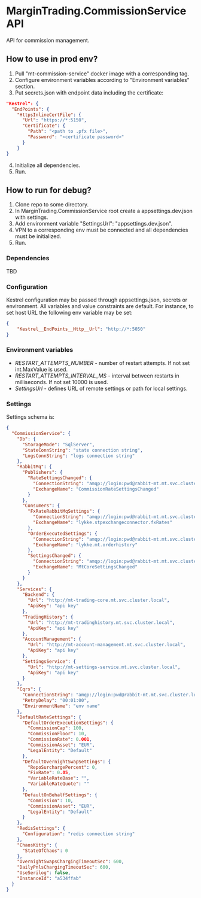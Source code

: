 # MarginTrading.CommissionService API #

API for commission management.

## How to use in prod env? ##

1. Pull "mt-commission-service" docker image with a corresponding tag.
2. Configure environment variables according to "Environment variables" section.
3. Put secrets.json with endpoint data including the certificate:
```json
"Kestrel": {
  "EndPoints": {
    "HttpsInlineCertFile": {
      "Url": "https://*:5150",
      "Certificate": {
        "Path": "<path to .pfx file>",
        "Password": "<certificate password>"
      }
    }
}
```
4. Initialize all dependencies.
5. Run.

## How to run for debug? ##

1. Clone repo to some directory.
2. In MarginTrading.CommissionService root create a appsettings.dev.json with settings.
3. Add environment variable "SettingsUrl": "appsettings.dev.json".
4. VPN to a corresponding env must be connected and all dependencies must be initialized.
5. Run.

### Dependencies ###

TBD

### Configuration ###

Kestrel configuration may be passed through appsettings.json, secrets or environment.
All variables and value constraints are default. For instance, to set host URL the following env variable may be set:
```json
{
    "Kestrel__EndPoints__Http__Url": "http://*:5050"
}
```

### Environment variables ###

* *RESTART_ATTEMPTS_NUMBER* - number of restart attempts. If not set int.MaxValue is used.
* *RESTART_ATTEMPTS_INTERVAL_MS* - interval between restarts in milliseconds. If not set 10000 is used.
* *SettingsUrl* - defines URL of remote settings or path for local settings.

### Settings ###

Settings schema is:

```json
{
  "CommissionService": {
    "Db": {
      "StorageMode": "SqlServer",
      "StateConnString": "state connection string",
      "LogsConnString": "logs connection string"
    },
    "RabbitMq": {
      "Publishers": {
        "RateSettingsChanged": {
          "ConnectionString": "amqp://login:pwd@rabbit-mt.mt.svc.cluster.local:5672",
          "ExchangeName": "CommissionRateSettingsChanged"
        }
      },
      "Consumers": {
        "FxRateRabbitMqSettings": {
          "ConnectionString": "amqp://login:pwd@rabbit-mt.mt.svc.cluster.local:5672",
          "ExchangeName": "lykke.stpexchangeconnector.fxRates"
        },
        "OrderExecutedSettings": {
          "ConnectionString": "amqp://login:pwd@rabbit-mt.mt.svc.cluster.local:5672",
          "ExchangeName": "lykke.mt.orderhistory"
        },
        "SettingsChanged": {
          "ConnectionString": "amqp://login:pwd@rabbit-mt.mt.svc.cluster.local:5672",
          "ExchangeName": "MtCoreSettingsChanged"
        }
      }
    },
    "Services": {
      "Backend": {
        "Url": "http://mt-trading-core.mt.svc.cluster.local",
        "ApiKey": "api key"
      },
      "TradingHistory": {
        "Url": "http://mt-tradinghistory.mt.svc.cluster.local",
        "ApiKey": "api key"
      },
      "AccountManagement": {
        "Url": "http://mt-account-management.mt.svc.cluster.local",
        "ApiKey": "api key"
      },
      "SettingsService": {
        "Url": "http://mt-settings-service.mt.svc.cluster.local",
        "ApiKey": "api key"
      }
    },
    "Cqrs": {
      "ConnectionString": "amqp://login:pwd@rabbit-mt.mt.svc.cluster.local:5672",
      "RetryDelay": "00:01:00",
      "EnvironmentName": "env name"
    },
    "DefaultRateSettings": {
      "DefaultOrderExecutionSettings": {
        "CommissionCap": 100,
        "CommissionFloor": 10,
        "CommissionRate": 0.001,
        "CommissionAsset": "EUR",
        "LegalEntity": "Default"
      },
      "DefaultOvernightSwapSettings": {
        "RepoSurchargePercent": 0,
        "FixRate": 0.05,
        "VariableRateBase": "",
        "VariableRateQuote": ""
      },
      "DefaultOnBehalfSettings": {
        "Commission": 10,
        "CommissionAsset": "EUR",
        "LegalEntity": "Default"
      }
    },
    "RedisSettings": {
      "Configuration": "redis connection string"
    },
    "ChaosKitty": {
      "StateOfChaos": 0
    },
    "OvernightSwapsChargingTimeoutSec": 600,
    "DailyPnlsChargingTimeoutSec": 600,
    "UseSerilog": false,
	"InstanceId": "a534ffab"
  }
}
```
